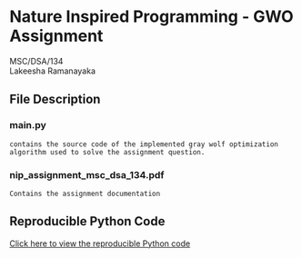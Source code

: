 # Nature Inspired Programming - GWO Assignment
MSC/DSA/134 <br>
Lakeesha Ramanayaka <br>

## File Description
### main.py 
    contains the source code of the implemented gray wolf optimization algorithm used to solve the assignment question.

### nip_assignment_msc_dsa_134.pdf 
    Contains the assignment documentation

## Reproducible Python Code
[Click here to view the reproducible Python code](https://lakeesharcl.github.io/msc-dsi-134-nip-gwo)
